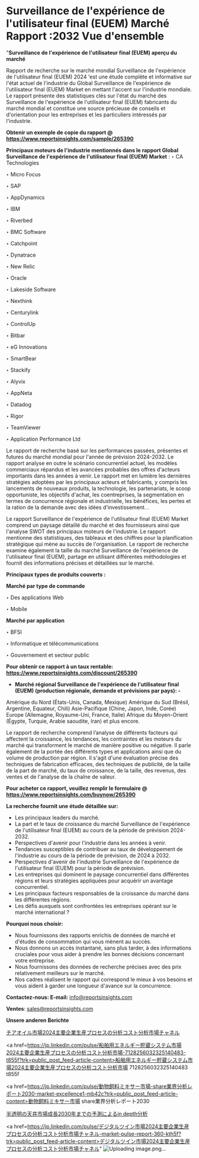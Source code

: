 # Surveillance de l'expérience de l'utilisateur final (EUEM) Marché Rapport :2032 Vue d'ensemble

"<strong>Surveillance de l'expérience de l'utilisateur final (EUEM) aperçu du marché</strong>

Rapport de recherche sur le marché mondial Surveillance de l'expérience de l'utilisateur final (EUEM) 2024 'est une étude complète et informative sur l'état actuel de l'industrie du Global Surveillance de l'expérience de l'utilisateur final (EUEM) Market en mettant l'accent sur l'industrie mondiale. Le rapport présente des statistiques clés sur l'état du marché des Surveillance de l'expérience de l'utilisateur final (EUEM) fabricants du marché mondial et constitue une source précieuse de conseils et d'orientation pour les entreprises et les particuliers intéressés par l'industrie.

<strong>Obtenir un exemple de copie du rapport @ <a href=https://www.reportsinsights.com/sample/265390>https://www.reportsinsights.com/sample/265390</a></strong>

<strong>Principaux moteurs de l'industrie mentionnés dans le rapport Global Surveillance de l'expérience de l'utilisateur final (EUEM) Market</strong> :
‣ CA Technologies

‣ Micro Focus

‣ SAP

‣ AppDynamics

‣ IBM

‣ Riverbed

‣ BMC Software

‣ Catchpoint

‣ Dynatrace

‣ New Relic

‣ Oracle

‣ Lakeside Software

‣ Nexthink

‣ Centurylink

‣ ControlUp

‣ Bitbar

‣ eG Innovations

‣ SmartBear

‣ Stackify

‣ Alyvix

‣ AppNeta

‣ Datadog

‣ Rigor

‣ TeamViewer

‣ Application Performance Ltd

Le rapport de recherche basé sur les performances passées, présentes et futures du marché mondial pour l'année de prévision 2024-2032. Le rapport analyse en outre le scénario concurrentiel actuel, les modèles commerciaux répandus et les avancées probables des offres d'acteurs importants dans les années à venir. Le rapport met en lumière les dernières stratégies adoptées par les principaux acteurs et fabricants, y compris les lancements de nouveaux produits, la technologie, les partenariats, le scoop opportuniste, les objectifs d'achat, les coentreprises, la segmentation en termes de concurrence régionale et industrielle, les bénéfices, les pertes et la ration de la demande avec des idées d'investissement. .

Le rapport Surveillance de l'expérience de l'utilisateur final (EUEM) Market comprend un paysage détaillé du marché et des fournisseurs ainsi que l'analyse SWOT des principaux moteurs de l'industrie. Le rapport mentionne des statistiques, des tableaux et des chiffres pour la planification stratégique qui mène au succès de l'organisation. Le rapport de recherche examine également la taille du marché Surveillance de l'expérience de l'utilisateur final (EUEM), partage en utilisant différentes méthodologies et fournit des informations précises et détaillées sur le marché.

<strong>Principaux types de produits couverts :</strong>

<strong>Marché par type de commande</strong>

‣ Des applications Web

‣ Mobile

<strong>Marché par application</strong>

‣ BFSI

‣ Informatique et télécommunications

‣ Gouvernement et secteur public

<strong>Pour obtenir ce rapport à un taux rentable: <a href=https://www.reportsinsights.com/discount/265390>https://www.reportsinsights.com/discount/265390</a></strong>
<ul>
  <li><strong>Marché régional Surveillance de l'expérience de l'utilisateur final (EUEM) (production régionale, demande et prévisions par pays): -</strong></li>
</ul>
Amérique du Nord (États-Unis, Canada, Mexique)
Amérique du Sud (Brésil, Argentine, Equateur, Chili)
Asie-Pacifique (Chine, Japon, Inde, Corée)
Europe (Allemagne, Royaume-Uni, France, Italie)
Afrique du Moyen-Orient (Égypte, Turquie, Arabie saoudite, Iran) et plus encore.

Le rapport de recherche comprend l’analyse de différents facteurs qui affectent la croissance, les tendances, les contraintes et les moteurs du marché qui transforment le marché de manière positive ou négative. Il parle également de la portée des différents types et applications ainsi que du volume de production par région. Il s'agit d'une évaluation précise des techniques de fabrication efficaces, des techniques de publicité, de la taille de la part de marché, du taux de croissance, de la taille, des revenus, des ventes et de l'analyse de la chaîne de valeur.

<strong>Pour acheter ce rapport, veuillez remplir le formulaire @   <a href=https://www.reportsinsights.com/buynow/265390>https://www.reportsinsights.com/buynow/265390</a></strong>

<strong>La recherche fournit une étude détaillée sur:</strong>
<ul>
  <li>Les principaux leaders du marché.</li>
  <li>La part et le taux de croissance du marché Surveillance de l'expérience de l'utilisateur final (EUEM) au cours de la période de prévision 2024-2032.</li>
  <li>Perspectives d'avenir pour l'industrie dans les années à venir.</li>
  <li>Tendances susceptibles de contribuer au taux de développement de l'industrie au cours de la période de prévision, de 2024 à 2032.</li>
  <li>Perspectives d'avenir de l'industrie Surveillance de l'expérience de l'utilisateur final (EUEM) pour la période de prévision.</li>
  <li>Les entreprises qui dominent le paysage concurrentiel dans différentes régions et leurs stratégies appliquées pour acquérir un avantage concurrentiel.</li>
  <li>Les principaux facteurs responsables de la croissance du marché dans les différentes régions.</li>
  <li>Les défis auxquels sont confrontées les entreprises opérant sur le marché international ?</li>
</ul>
<strong>Pourquoi nous choisir:</strong>
<ul>
  <li>Nous fournissons des rapports enrichis de données de marché et d'études de consommation qui vous mènent au succès.</li>
  <li>Nous donnons un accès instantané, sans plus tarder, à des informations cruciales pour vous aider à prendre les bonnes décisions concernant votre entreprise.</li>
  <li>Nous fournissons des données de recherche précises avec des prix relativement meilleurs sur le marché.</li>
  <li>Nos cadres réalisent le rapport qui correspond le mieux à vos besoins et vous aident à garder une longueur d'avance sur la concurrence.</li>
</ul>
<strong>Contactez-nous:
</strong><strong>E-mail:</strong> <a href=mailto:info@reportsinsights.com>info@reportsinsights.com</a>

<strong>Ventes</strong>: <a href=mailto:sales@reportsinsights.com>sales@reportsinsights.com</a>

<strong>Unsere anderen Berichte</strong>

<a href=https://www.linkedin.com/pulse/チアオイル市場2024主要企業生産プロセスの分析コスト分析市場チャネル-tribunal-analytics-360-rdybf/>チアオイル市場2024主要企業生産プロセスの分析コスト分析市場チャネル</a>

<a href=https://jp.linkedin.com/pulse/船舶用エネルギー貯蔵システム市場2024主要企業生産プロセスの分析コスト分析市場-7128256032325140483-t855f?trk=public_post_feed-article-content>船舶用エネルギー貯蔵システム市場2024主要企業生産プロセスの分析コスト分析市場 7128256032325140483 t855f</a>

<a href=https://jp.linkedin.com/pulse/動物飼料ミキサー市場-share業界分析レポート2030-market-excellence1-mb42c?trk=public_post_feed-article-content>動物飼料ミキサー市場 share業界分析レポート2030</a>

<a href=https://www.linkedin.com/pulse/半透明の天井市場成長2030年までの予測によるin-depth分析-reports-insights-expert-vtwjf/>半透明の天井市場成長2030年までの予測によるin depth分析</a>

<a href=https://jp.linkedin.com/pulse/デジタルツイン市場2024主要企業生産プロセスの分析コスト分析市場チャネル-market-pulse-report-360-kth5f?trk=public_post_feed-article-content>デジタルツイン市場2024主要企業生産プロセスの分析コスト分析市場チャネル</a>"
![Uploading image.png…]()
